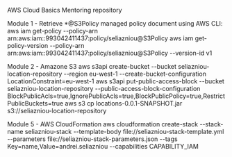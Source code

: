 AWS Cloud Basics Mentoring repository

Module 1 - Retrieve *@S3Policy managed policy document using AWS CLI:
aws iam get-policy --policy-arn arn:aws:iam::993042411437:policy/seliazniou@S3Policy
aws iam get-policy-version --policy-arn arn:aws:iam::993042411437:policy/seliazniou@S3Policy --version-id v1

Module 2 - Amazone S3
aws s3api create-bucket --bucket seliazniou-location-repository --region eu-west-1 --create-bucket-configuration LocationConstraint=eu-west-1
aws s3api put-public-access-block --bucket seliazniou-location-repository --public-access-block-configuration BlockPublicAcls=true,IgnorePublicAcls=true,BlockPublicPolicy=true,RestrictPublicBuckets=true
aws s3 cp locations-0.0.1-SNAPSHOT.jar s3://seliazniou-location-repository

Module 5 - AWS CloudFormation
aws cloudformation create-stack --stack-name seliazniou-stack  --template-body file://seliazniou-stack-template.yml --parameters file://seliazniou-stack-parameters.json --tags Key=name,Value=andrei.seliazniou --capabilities CAPABILITY_IAM
